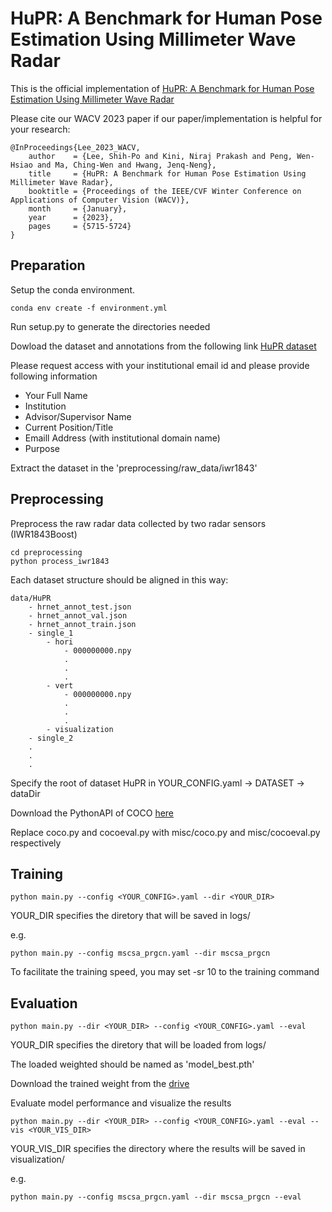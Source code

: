 #  HuPR: A Benchmark for Human Pose Estimation Using Millimeter Wave Radar

This is the official implementation of [HuPR: A Benchmark for Human Pose Estimation Using Millimeter Wave Radar](https://arxiv.org/abs/2210.12564)

Please cite our WACV 2023 paper if our paper/implementation is helpful for your research:
```
@InProceedings{Lee_2023_WACV,
    author    = {Lee, Shih-Po and Kini, Niraj Prakash and Peng, Wen-Hsiao and Ma, Ching-Wen and Hwang, Jenq-Neng},
    title     = {HuPR: A Benchmark for Human Pose Estimation Using Millimeter Wave Radar},
    booktitle = {Proceedings of the IEEE/CVF Winter Conference on Applications of Computer Vision (WACV)},
    month     = {January},
    year      = {2023},
    pages     = {5715-5724}
}

```

## Preparation

Setup the conda environment.

```
conda env create -f environment.yml
```

Run setup.py to generate the directories needed

Dowload the dataset and annotations from the following link
[HuPR dataset](https://drive.google.com/drive/folders/1-8f1eyjhaqly3RrmzAyKu99mObYsIkYG)

Please request access with your institutional email id and please provide following information
- Your Full Name
- Institution
- Advisor/Supervisor Name
- Current Position/Title
- Emaill Address (with institutional domain name)
- Purpose


Extract the dataset in the 'preprocessing/raw_data/iwr1843'


## Preprocessing

Preprocess the raw radar data collected by two radar sensors (IWR1843Boost)

```
cd preprocessing
python process_iwr1843
```

Each dataset structure should be aligned in this way:
```
data/HuPR
    - hrnet_annot_test.json
    - hrnet_annot_val.json
    - hrnet_annot_train.json
    - single_1
        - hori
            - 000000000.npy
            .
            .
            .
        - vert
            - 000000000.npy
            .
            .
            .
        - visualization
    - single_2
    .
    .
    .
```

Specify the root of dataset HuPR in YOUR_CONFIG.yaml -> DATASET -> dataDir

Download the PythonAPI of COCO [here](https://github.com/cocodataset/cocoapi)

Replace coco.py and cocoeval.py with misc/coco.py and misc/cocoeval.py respectively

## Training
```
python main.py --config <YOUR_CONFIG>.yaml --dir <YOUR_DIR>
```
YOUR_DIR specifies the diretory that will be saved in logs/

e.g.
```
python main.py --config mscsa_prgcn.yaml --dir mscsa_prgcn
```

To facilitate the training speed, you may set -sr 10 to the training command

## Evaluation
```
python main.py --dir <YOUR_DIR> --config <YOUR_CONFIG>.yaml --eval
```
YOUR_DIR specifies the diretory that will be loaded from logs/

The loaded weighted should be named as 'model_best.pth'

Download the trained weight from the [drive](https://drive.google.com/file/d/1Hmi2mw_KuSBCS4PVKI7dGWrRmtpKHkJI/view?usp=sharing)

Evaluate model performance and visualize the results
```
python main.py --dir <YOUR_DIR> --config <YOUR_CONFIG>.yaml --eval --vis <YOUR_VIS_DIR>
```
YOUR_VIS_DIR specifies the directory where the results will be saved in visualization/

e.g.
```
python main.py --config mscsa_prgcn.yaml --dir mscsa_prgcn --eval
```
